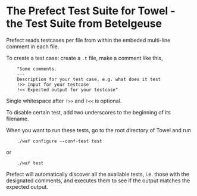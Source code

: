 The Prefect Test Suite for Towel - the Test Suite from Betelgeuse
====

Prefect reads testcases per file from within the embeded multi-line comment in each file.

To create a test case: create a `.t` file, make a comment like this,

        "Some comments.
        ---
        Description for your test case, e.g. what does it test
        !>> Input for your testcase
        !<< Expected output for your testcase"

Single whitespace after `!>>` and `!<<` is optional.

To disable certain test, add two underscores to the beginning of its filename.

When you want to run these tests, go to the root directory of Towel and run

        ./waf configure --conf-test test

or

        ./waf test

Prefect will automatically discover all the available tests, i.e. those with the designated comments, and executes them to see if the output matches the expected output.
